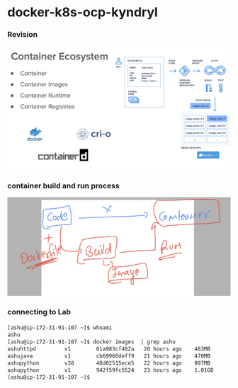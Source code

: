 # docker-k8s-ocp-kyndryl

### Revision 

<img src="rev.png">

### container build and run process

<img src="rev1.png">

### connecting to Lab 

```
[ashu@ip-172-31-91-107 ~]$ whoami
ashu
[ashu@ip-172-31-91-107 ~]$ docker images  | grep ashu
ashuhttpd         v1        01a983cf482a   20 hours ago    483MB
ashujava          v1        cb69966deff9   21 hours ago    470MB
ashupython        v38       48d02515ece5   22 hours ago    997MB
ashupython        v1        942f59fc5524   23 hours ago    1.01GB
[ashu@ip-172-31-91-107 ~]$ 

```

